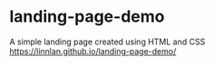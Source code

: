 # landing-page-demo
A simple landing page created using HTML and CSS<br>
https://linnlan.github.io/landing-page-demo/
